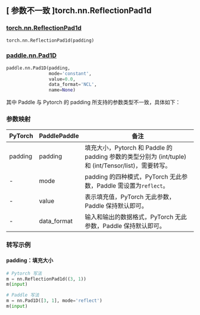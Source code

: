 ## [ 参数不一致 ]torch.nn.ReflectionPad1d
### [torch.nn.ReflectionPad1d](https://pytorch.org/docs/stable/generated/torch.nn.ReflectionPad1d.html?highlight=pad#torch.nn.ReflectionPad1d)

```python
torch.nn.ReflectionPad1d(padding)
```

### [paddle.nn.Pad1D](https://www.paddlepaddle.org.cn/documentation/docs/zh/api/paddle/nn/Pad1D_cn.html#pad1d)

```python
paddle.nn.Pad1D(padding,
                mode='constant',
                value=0.0,
                data_format='NCL',
                name=None)
```

其中 Paddle 与 Pytorch 的 padding 所支持的参数类型不一致，具体如下：
### 参数映射
| PyTorch       | PaddlePaddle | 备注                                                   |
| ------------- | ------------ | ------------------------------------------------------ |
| padding       | padding      | 填充大小，Pytorch 和 Paddle 的 padding 参数的类型分别为 (int/tuple) 和 (int/Tensor/list)，需要转写。  |
| -             | mode         | padding 的四种模式，PyTorch 无此参数，Paddle 需设置为`reflect`。  |
| -             | value  | 表示填充值，PyTorch 无此参数，Paddle 保持默认即可。  |
| -             | data_format  | 输入和输出的数据格式，PyTorch 无此参数，Paddle 保持默认即可。  |


### 转写示例
#### padding：填充大小
```python
# Pytorch 写法
m = nn.ReflectionPad1d((3, 1))
m(input)

# Paddle 写法
m = nn.Pad1D([3, 1], mode='reflect')
m(input)
```
